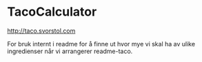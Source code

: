 TacoCalculator
==============
http://taco.svorstol.com

For bruk internt i readme for å finne ut hvor mye vi skal ha av ulike ingredienser når vi arrangerer readme-taco.

